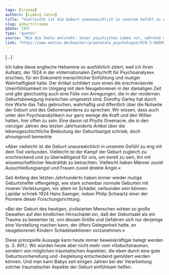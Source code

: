 ```yaml
---
tags: [trauma]
authors: [Ludwig Janus]
title: "Vielleicht ist die Geburt unausweichlich in unserem Gefühl zu eng mit dem Tod verbunden"
slug: geburtstrauma
pDate: 1997
type: "quotes"
source: "Wie die Seele entsteht: Unser psychisches Leben vor, während und nach der Geburt"
link: "https://www.mattes.de/buecher/praenatale_psychologie/978-3-86809-036-9.html"
---
```


[…]

Ich habe diese englische Hebamme so ausführlich zitiert, weil ich ihren Aufsatz, der 1924 in der »Internationalen Zeitschrift für Psychoanalyse« erschien, für ein Dokument menschlicher Einfühlung und mutiger Wahrhaftigkeit halte. Der Artikel schildert zum einen die erschreckende Uneinfühlsamkeit im Umgang mit dem Neugeborenen in der damaligen Zeit und gibt gleichzeitig auch eine Fülle von Anregungen, die in der modernen Geburtsbewegung inzwischen umgesetzt sind. Dorothy Garley hat durch ihre Worte das Tabu gebrochen, wahrhaftig und öffentlich über die Notseite der Geburt und des Geborenwerdens zu sprechen. Wir wissen, dass auch unter den Psychoanalytikern nur ganz wenige die Kraft und den Willen hatten, hier offen zu sein. Eine davon ist Phyllis Greenacre, die in den vierziger Jahren des letzten Jahrhunderts Artikel über die lebensgeschichtliche Bedeutung der Geburtsangst schrieb, doch ahnungsvoll bemerkte:

»Aber vielleicht ist die Geburt unausweichlich in unserem Gefühl zu eng mit dem Tod verbunden. Vielleicht ist der Kampf der Geburt zugleich zu erschreckend und zu überwältigend für uns, um bereit zu sein, ihn mit wissenschaftlicher Neutralität zu betrachten. Vielleicht haben Männer zuviel Ausschließungsangst und Frauen zuviel direkte Angst.«

Seit Anfang des letzten Jahrhunderts haben immer wieder mutige Geburtshelfer offengelegt, wie stark scheinbar normale Geburten mit inneren Verletzungen, vor allem im Schädel, verbunden sein können. Lapidar schrieb 1924 Hans Saenger, neben Philip Schwartz einer der Pioniere dieser Forschungsrichtung:

»Bei der Geburt des heutigen, zivilisierten Menschen wirken so große Gewalten auf den kindlichen Hirnschädel ein, daß der Geburtsakt als ein Trauma zu bewerten ist, von dessen Größe und Gefahren sich nur derjenige eine Vorstellung machen kann, der öfters Gelegenheit hatte, an neugeborenen Kindern Schädelsektionen vorzunehmen.«

Diese prinzipielle Aussage kann heute immer beweiskräftiger belegt werden (s. S. 60f.). Wir würden heute aber nicht mehr vom »Geburtstrauma«, sondern von möglichen traumatischen Aspekten, die eben durch eine gute Geburtsvorbereitung und -begleitung entscheidend gemildert werden können. Und man kann Babys seit einigen Jahren bei der Verarbeitung solcher traumatischer Aspekte der Geburt einfühlsam helfen.
